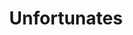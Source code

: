 ---
draft: false
slug: unfortunates-5b5e9799
title: Unfortunates
type: books
params:
  authors:
    - J. K. Chukwu
  book_title: Unfortunates
  book_description: 'An edgy, bitingly funny debut about a queer, half-Nigerian college sophomore who, enraged and exhausted by the racism at her elite college, sets out to find truth about The  Unfortunates—the unlucky subset of Black undergrads who have been mysteriously dying. Sahara is Not Okay. Entering her sophomore year at Elite University, she feels like a failure: her body is too curvy, her love life is nonexistent, her family is disappointed in her, her grades are terrible, and, well, the few Black classmates she has just keep dying. Sahara is close to giving up, herself: her depression is, as she says, her only “Life Partner.”And this narrative—taking the form of an irreverent, piercing “thesis” to the university committee that will judge her—is meant to be a final unfurling of her singular, unforgettable voice before her own inevitable disappearance and death. But over the course of this wild sophomore year, and supported by her eccentric community of BIPOC women, Sahara will eventually find hope, answers, and an unexpected redemption.'
  cover: https://images-na.ssl-images-amazon.com/images/S/compressed.photo.goodreads.com/books/1641777650i/58312003.jpg
  isbn: '9780358623410'
  languages:
    - Английский
  goodreads_link: https://www.goodreads.com/book/show/58312003-the-unfortunates
  page_count: '256'
  publication_year: '2022'
  russian_audioversion: false
  russian_translation_status: unknown
  short_book_description: An edgy, bitingly funny debut about a queer, half-Nigerian college sophomore who, enraged and exhausted by the racism at her elite college, sets out to find truth about The Unfortunates—the unlucky subset of Black undergrads who have been mysteriously dying...
  tags:
    - lgbtq-plus
    - adult fiction
    - contemporary
    - fiction
    - lesbian
    - literary fiction
    - queer
---